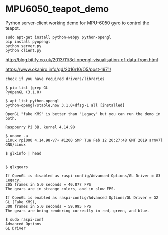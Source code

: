 # MPU6050_teapot_demo
Pyrhon server-client working demo for MPU-6050 gyro to control the teapot.


```
sudo apt-get install python-webpy python-opengl
pip install pyopengl
python server.py
python client.py
```

http://blog.bitify.co.uk/2013/11/3d-opengl-visualisation-of-data-from.html

https://www.okahiro.info/gd/2016/10/05/post-1971/


```
check if you have required drivers/libraries

$ pip list |grep GL
PyOpenGL (3.1.0)

$ apt list python-opengl
python-opengl/stable,now 3.1.0+dfsg-1 all [installed]
```

```
OpenGL "fake KMS" is better than "Legacy" but you can run the demo in both.

Raspberry Pi 3B, kernel 4.14.98

$ uname -a
Linux rpi000 4.14.98-v7+ #1200 SMP Tue Feb 12 20:27:48 GMT 2019 armv7l GNU/Linux

$ glxinfo | head


$ glxgears

If OpenGL is disabled as raspi-config/Advanced Options/GL Driver = G3 Legacy,
205 frames in 5.0 seconds = 40.877 FPS
The gears are in strange colors, and in slow FPS.

If OpenGL is enabled as raspi-config/Advanced Options/GL Driver = G2 GL (Fake KMS),
300 frames in 5.0 seconds = 59.995 FPS
The gears are being rendering correctly in red, green, and blue.

$ sudo raspi-conf
Advanced Options
GL Driver
```
